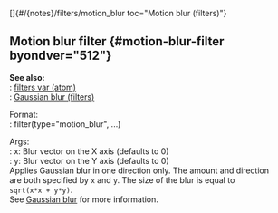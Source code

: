 []{#/{notes}/filters/motion_blur toc="Motion blur (filters)"}    
## Motion blur filter {#motion-blur-filter byondver="512"}    
**See also:**    
:   [filters var (atom)](/ref/atom/var/filters)    
:   [Gaussian blur (filters)](/ref/%7Bnotes%7D/filters/blur)    
<!-- -->    
Format:    
:   filter(type=\"motion_blur\", \...)    
<!-- -->    
Args:    
:   x: Blur vector on the X axis (defaults to 0)    
:   y: Blur vector on the Y axis (defaults to 0)    
Applies Gaussian blur in one direction only. The amount and direction    
are both specified by `x` and `y`. The size of the blur is equal to    
`sqrt(x*x + y*y)`.    
See [Gaussian blur](/ref/%7Bnotes%7D/filters/blur) for more information.  